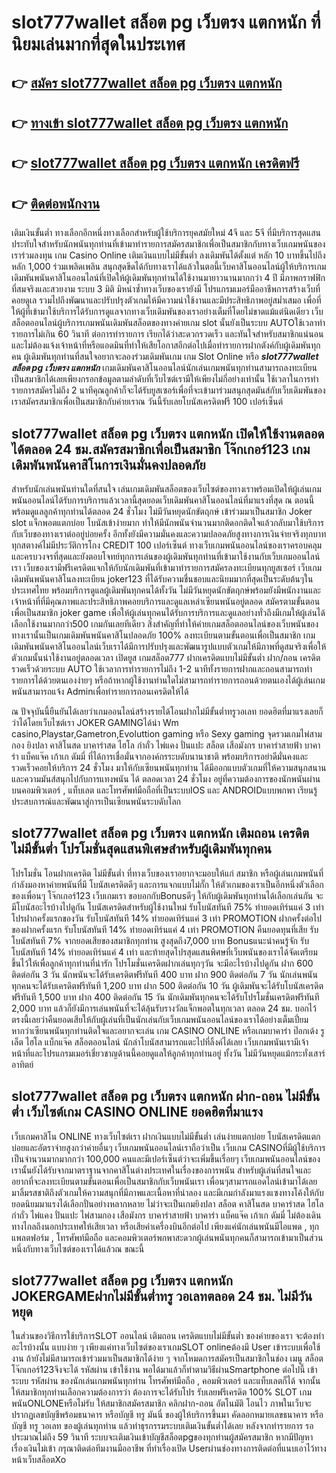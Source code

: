 # slot777wallet สล็อต pg เว็บตรง แตกหนัก  ที่นิยมเล่นมากที่สุดในประเทศ

## 👉 [สมัคร slot777wallet สล็อต pg เว็บตรง แตกหนัก](https://slot777wallet.com/)
## 👉 [ทางเข้า slot777wallet สล็อต pg เว็บตรง แตกหนัก](https://slot777wallet.com/)
## 👉 [slot777wallet สล็อต pg เว็บตรง แตกหนัก เครดิตฟรี](https://slot777wallet.com/)
## 👉 [ติดต่อพนักงาน](https://slot777wallet.com/)


เติมเงินขั้นต่ำ  ทางเลือกอีกหนึ่งทางเลือกสำหรับผู้ใช้บริการยุคสมัยใหม่ 4จี และ 5จี ที่มีบริการสุดแสนประทับใจสำหรับนักพนันทุกท่านที่เข้ามาทำรายการสมัครสมาชิกเพื่อเป็นสมาชิกกับทางเว็บเกมพนันของเราร่วมลงทุน เกม Casino Online เติมเงินแบบไม่มีขั้นต่ำ ลงเดิมพันได้ตั้งแต่ หลัก 10 บาทขึ้นไปถึงหลัก 1,000 ร่วมเพลิดเพลิน สนุกสุดขีดได้กับทางเราได้แล้วในตอนี้เว็บคาสิโนออนไลน์ผู้ให้บริการเกมเดิมพันพนันคาสิโนออนไลน์ที่เปิดให้ผู้เดิมพันทุกท่านได้ใช้งานมายาวนานมากกว่า 4 ปี มีภาพกราฟฟิกที่สมจริงและสวยงาม ระบบ 3 มิติ
มิหนำซ้ำทางเว็บของเรายังมี โปรแกรมเมอร์มืออาชีพการสร้างเว็บที่คอยดูเล  รวมไปถึงพัฒนาและปรับปรุงตัวเกมให้มีความน่าใช้งานและมีประสิทธิภาพอยู่สม่ำเสมอ เพื่อที่ให้ผู้ที่เข้ามาใช้บริการได้รับการดูแลจากทางเว็บเดิมพันของเราอย่างเต็มที่โดยไม่ขาดแม้แต่นิดเดียว เว็บสล็อตออนไลน์ผู้บริการเกมพนันเดิมพันสล็อตของทางค่ายเกม slot นั้นยังเป็นระบบ AUTOใช้เวลาทำรายการไม่เกิน 60 วินาที ต่อการทำรายการ เรียกได้ว่าสะดวกรวดเร็ว และทันใจสำหรับสมาชิกแน่นอนและไม่ต้องแจ้งเจ้าหน้าที่หรือแอดมินที่ทำให้เสียโอกาสอีกต่อไปเมื่อทำรายการฝากตังค์กับผู้เดิมพันทุกคน
ผู้เดิมพันทุกท่านที่สนใจอยากจะลองร่วมเดิมพันเกม เกม Slot Online หรือ ***slot777wallet สล็อต pg เว็บตรง แตกหนัก*** เกมเดิมพันคาสิโนออนไลน์นักเล่นเกมพนันทุกท่านสามารถลงทะเบียนเป็นสมาชิกได้เลยเพียงกรอกข้อมูลตามลำดับที่เว็บไซต์เรามีให้เพียงไม่กี่อย่างเท่านั้น ใช้เวลาในการทำรายการสมัครไม่ถึง 2 นาทีคุณลูกค้าก็จะได้รับยูสเซอร์เพื่อที่จะเข้ามาร่วมสนุกสุดมันส์กับเว็บเดิมพันของเราสมัครสมาชิกเพื่อเป็นสมาชิกกับค่ายเราณ วันนี้รับเลยโบนัสเครดิตฟรี 100 เปอร์เซ็นต์

## slot777wallet สล็อต pg เว็บตรง แตกหนัก เปิดให้ใช้งานตลอด ได้ตลอด 24 ชม.สมัครสมาชิกเพื่อเป็นสมาชิก โจ๊กเกอร์123 เกมเดิมพันพนันคาสิโนการเงินมั่นคงปลอดภัย

สำหรับนักเล่นพนันท่านใดที่สนใจ เล่นเกมเดิมพันสล็อตของเว็บไซต์ของทางเราพร้อมเปิดให้ผู้เล่นเกมพนันออนไลน์ได้รับการบริการแล้วเวลานี้สุดยอดเว็บเดิมพันคาสิโนออนไลน์ที่มาแรงที่สุด ณ ตอนนี้ พร้อมดูแลลูกค้าทุกท่านได้ตลอด 24 ชั่วโมง ไม่มีวันหยุดนักขัตฤกษ์ เข้าร่วมมาเป็นสมาชิก Joker slot แจ็กพอตแตกบ่อย โบนัสเข้าง่ายมาก ทำให้มีนักพนันจำนวนมากติดอกติดใจแล้วกลับมาใช้บริการกับเว็บของทางเราต่ออยู่บ่อยครั้ง อีกทั้งยังมีความมั่นคงและความปลอดภัยสูงทางการเงินจ่ายจริงทุกบาททุกสตางค์ไม่มีประวัติการโกง CREDIT 100 เปอร์เซ็นต์ ทางเว็บเกมพนันออนไลน์ของเราครอบคลุมและครบวงจรที่สุดและยังตอบโจทย์ทุกการเล่นของผู้เดิมพันทุกท่านที่เข้ามาใช้งานกับเว็บเกมออนไลน์เรา
เว็บของเรามีฟรีเครดิตแจกให้กับนักเดิมพันที่เข้ามาทำรายการสมัครลงทะเบียนทุกยูสเซอร์ เว็บเกมเดิมพันพนันคาสิโนลงทะเบียน joker123 ที่ได้รับความชื่นชอบและนิยมมากที่สุดเป็นระดับต้นๆในประเทศไทย พร้อมบริการดูแลผู้เดิมพันทุกคนได้ทั้งวัน ไม่มีวันหยุดนักขัตฤกษ์พร้อมยังมีพนักงานและเจ้าหน้าที่ที่มีคุณภาพและประสิทธิภาพคอยบริการและดูแลเหล่าเซียนพนันอยู่ตลอด สมัครตามขั้นตอนเพื่อเป็นสมาชิก joker game เพื่อให้ผู้เล่นทุกคนได้รับการบริการและดูแลอย่างทั่วถึงมีเกมให้ผู้เล่นได้เลือกใช้งานมากกว่า500 เกมกันเลยทีเดียว
สิ่งสำคัญที่ทำให้ค่ายเกมสล็อตออนไลน์ของเว็บพนันของทางเรานั้นเป็นเกมเดิมพันพนันคาสิโนปลอดภัย 100% ลงทะเบียนตามขั้นตอนเพื่อเป็นสมาชิก  เกมเดิมพันพนันคาสิโนออนไลน์เว็บเราได้มีการปรับปรุงและพัฒนารูปแบบตัวเกมให้มีภาพที่ดูสมจริงเพื่อให้ตัวเกมนั้นน่าใช้งานอยู่ตลอดเวลา เปิดยูส เกมสล็อต777 ฝากเครดิตแบบไม่มีขั้นต่ำ ฝาก/ถอน เครดิตรวดเร็วด้วยระบบ AUTO ใช้เวลาการทำรายการไม่ถึง 1-2 นาทีทั้งรายการฝากและถอนสามารถทำรายการได้ด้วยตนเองง่ายๆ หรือถ้าหากผู้ใช้งานท่านใดไม่สามารถทำรายการถอนด้วยตนเองได้ผู้เล่นเกมพนันสามารถแจ้ง Adminเพื่อทำรายการถอนเครดิตให้ได้

ณ ปัจจุบันนี้ยืนยันได้เลยว่าเกมออนไลน์สร้างรายได้โอนฝากไม่มีขั้นต่ำทรูวอเลท ยอดฮิตที่มาแรงเลยก็ว่าได้โดยเว็บไซต์เรา JOKER GAMINGได้นำ  Wm casino,Playstar,Gametron,Evoluttion gaming หรือ Sexy gaming จุดรวมเกมไพ่สามกอง  ยิงปลา คาสิโนสด บาคาร่าสด ไฮโล กำถั่ว ไพ่แคง ปั่นแปะ สล็อต เสือมังกร บาคาร่าสายฟ้า บาคาร่า แบ็คแจ๊ค เก้าเก ดัมมี่ ที่ได้การเชื่อมั่นจากองค์กรระบดับนานาชาติ พร้อมบริการอย่าดีมั่นคงและรวดเร็วคอยให้บริการ 24 ชั่วโมง มาให้กับเซียนพนันทุกท่าน ได้มีออกแบบตัวเกมที่ให้ความสนุกสนานและความมันส์สนุกไปกับการแทงพนัน ได้ ตลอดเวลา 24 ชั่วโมง อยู่ที่ความต้องการของนักพนันผ่านบนคอมพิวเตอร์ , แท็บเลต และโทรศัพท์มือถือที่เป็นระบบIOS และ ANDROIDแบบพกพา เรียนรู้ประสบการณ์และพัฒนาสู่การเป็นเซียนพนันระบดับโลก

## slot777wallet สล็อต pg เว็บตรง แตกหนัก เติมถอน เครดิตไม่มีขั้นต่ำ โปรโมชั่นสุดแสนพิเศษสำหรับผู้เดิมพันทุกคน

โปรโมชั่น โอนฝากเครดิต ไม่มีขั้นต่ำ ที่ทางเว็บของเราอยากจะมอบให้แก่  สมาชิก หรือผู้เล่นเกมพนันที่กำลังมองหาค่ายพนันที่มี โบนัสเครดิตดีๆ และการแจกแบบไม่กั๊ก ให้ตัวเกมของเราเป็นอีกหนึ่งตัวเลือกของเพื่อนๆ โจ๊กเกอร์123 เว็บเกมเรา ขอบอกกับBonusดีๆ ให้กับผู้เดิมพันทุกท่านได้เลือกเล่นกัน จะมีโบนัสอะไรบ้างไปดูกัน
โบนัสเครดิตสำหรับผู้ใช้งานใหม่ รับโบนัสทันที 75% ทำยอดเทิร์นแค่ 3 เท่า
โปรฝากครั้งแรกของวัน รับโบนัสทันที 14% ทำยอดเทิร์นแค่ 3 เท่า
 PROMOTION ฝากครั้งต่อไปของฝากครั้งแรก รับโบนัสทันที 14% ทำยอดเทิร์นแค่ 4 เท่า
 PROMOTION คืนยอดทุนที่เสีย รับโบนัสทันที 7% จากยอดเสียของสมาชิกทุกท่าน สูงสุดถึง7,000 บาท
Bonusแนะนำคนรู้จัก รับโบนัสทันที 14% ทำยอดเทิร์นแค่ 4 เท่า
และท้ายสุดโปรสุดแสนพิศษที่เว็บพนันของเราได้จัดเตรียมขึ้นไว้ให้เพื่อลูกค้าทุกท่านที่น่ารัก โปรโมชั่นเครดิตฝากเล่นทุกๆวัน จะมีอะไรบ้างไปดูกัน
ฝาก 600 ติดต่อกัน 3 วัน นักพนันจะได้รับเครดิตฟรีทันที 400 บาท
ฝาก 900 ติดต่อกัน 7 วัน นักเล่นพนันทุกคนจะได้รับเครดิตฟรีทันที 1,200 บาท
ฝาก 500 ติดต่อกัน 10 วัน ผู้เดิมพันจะได้รับโบนัสเครดิตฟรีทันที 1,500 บาท
ฝาก 400 ติดต่อกัน 15 วัน นักเดิมพันทุกคนจะได้รับโปรโมชั่นเครดิตฟรีทันที 2,000 บาท
แล้วก็ยังมีการเล่นพนันที่จะได้ลุ้นรับรางวัลแจ็กพอตในทุกเวลา ตลอด 24 ชม. บอกไว้ตรงนี้เลยว่าคืนยอดเสียให้กับผู้เล่นที่เป็นนักเล่นกับเว็บเกมพนันออนไลน์ของเราได้อย่างเต็มเปี่ยม หากว่าเซียนพนันทุกท่านติดใจและอยากจะเล่น เกม CASINO ONLINE หรือเกมบาคาร่า ป๊อกเด้ง รูเล็ต ไฮโล แบ็กแจ๊ค สล็อตออนไลน์ นักล่าโบนัสสามารถแตะไปที่ลิ้งค์ได้เลย เว็บเกมพนันเรามีเจ้าหน้าที่และโปรแกรมเมอร์เชี่ยวชาญด้านนี้คอยดูแลให้ลูกค้าทุกท่านอยู่ ทั้งวัน ไม่มีวันหยุดแม้กระทั่งเสาร์อาทิตย์

## slot777wallet สล็อต pg เว็บตรง แตกหนัก ฝาก-ถอน ไม่มีขั้นต่ำ  เว็บไซต์เกม CASINO ONLINE ยอดฮิตที่มาแรง

เว็บเกมคาสิโน ONLINE ทางเว็บไซต์เรา ฝากเงินแบบไม่มีขั้นต่ำ เล่นง่ายแตกบ่อย โบนัสเครดิตแตกบ่อยและอัตราจ่ายสูงกว่าค่ายอื่นๆ เว็บเกมพนันออนไลน์เราถือว่าเป็น เว็บเกม CASINOที่มีผู้ใช้บริการเป็นจำนวนมากมากกว่า 100,000 คนและมีเปอร์เซ็นต์ว่าจะเพิ่มขึ้นเรื่อยๆ เว็บเกมพนันออนไลน์ของเรานั้นยังได้รับจากมาตราฐานจากคาสิโนต่างประเทศในเรื่องของการพนัน สำหรับผู้เล่นที่สนใจและอยากที่จะลงทะเบียนตามขั้นตอนเพื่อเป็นสมาชิกกับเว็บพนันเรา เพื่อนๆสามารถแอดไลน์เข้ามาได้เลย
	มาลิ้มรสชาติถึงตัวเกมให้ความสนุกที่มีภาพและเนื้อหาที่น่าลอง และมีเกมกำลังมาแรงแซงทางโค้งให้กับยอดนิยมมาแรงได้เลือกปั่นอย่างหลากหลาย  ไม่ว่าจะเป็นเกมยิงปลา สล็อต คาสิโนสด บาคาร่าสด ไฮโล กำถั่ว ไพ่แคง ปั่นแปะ ไพ่สามกอง เสือมังกร บาคาร่าสายฟ้า บาคาร่า แบ็คแจ๊ค เก้าเก ดัมมี่ ไม่ต้องเดินทางไกลถึงนอกประเทศให้เสียเวลา หรือเสียค่าเครื่องบินอีกต่อไป เพียงแค่นักเล่นพนันมีไอแพด , ทุกแพลตฟอร์ม , โทรศัพท์มือถือ และคอมพิวเตอร์พกพาสะดวกผู้เล่นพนันทุกคนก็สามารถเข้ามาเป็นส่วนหนึ่งกับทางเว็บไซต์ของเราได้แล้วณ ขณะนี้

## slot777wallet สล็อต pg เว็บตรง แตกหนัก JOKERGAMEฝากไม่มีขั้นต่ำทรู วอเลทตลอด 24 ชม. ไม่มีวันหยุด

ในส่วนของวิธีการใช้บริการSLOT ออนไลน์ เติมถอน เครดิตแบบไม่มีขั้นต่ำ ของค่ายของเรา จะต้องทำอะไรบ้างนั้น แบบง่าย ๆ เพียงแค่ทางเว็บไซต์ของเราเกมSLOT onlineต้องมี User เข้าระบบเพื่อใช้งาน ถ้ายังไม่มีสามารถเข้าร่วมมาเป็นสมาชิกได้ง่าย ๆ จากโหมดการสมัครเป็นสมาชิกในช่อง เมนู สล็อตโจ๊กเกอร์123จึงจะได้ รหัสผ่าน เข้าใช้งาน พอได้มาแล้วก็ทำตามวิธีผ่านSmartphone ต่อไปนี้
เข้าระบบ รหัสผ่าน  ของนักเล่นเกมพนันทุกท่าน โทรศัพท์มือถือ , คอมพิวเตอร์ และแท็บเลตก็ได้
จากนั้นให้สมาชิกทุกท่านเลือกความต้องการว่า ต้องการจะได้รับโปร รับเลยฟรีเครดิต 100% SLOT เกมพนันONLONEหรือไม่รับ
ให้สมาชิกสมัครสมาชิก คลิกฝาก-ถอน อัตโนมัติ โอนไว ภาพในเว็บจะปรากฏเลขบัญชีพร้อมธนาคาร หรือบัญชี ทรู มันนี่ ของผู้ให้บริการขึ้นมา
คัดลอกหมายเลขธนาคาร หรือบัญชี  ทรู วอเลท ของผู้เล่นทุกท่าน แล้วทำธุรกรรมระบบเติมเงินขั้นต่ำได้เลย
หลังจากทำรายการ รอประมาณไม่ถึง 59 วินาที ระบบจะเติมเงินเข้าบัญชีสล็อตpgของทุกท่านผู้สมัครสมาชิก
หากมีปัญหาเรื่องเงินไม่เข้า กรุณาติดต่อทีมงานมืออาชีพ ที่ทำเรื่องเปิด Userผ่านช่องทางการติดต่อที่แนบเอาไว้ทางหน้าเว็บสล็อตXo


